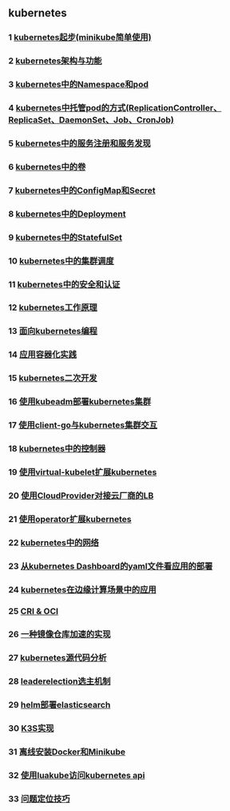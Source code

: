 ## kubernetes

### 1 [kubernetes起步(minikube简单使用)](https://github.com/luofengmacheng/cloud_native/blob/master/kubernetes/minikube.md)

### 2 [kubernetes架构与功能](https://github.com/luofengmacheng/cloud_native/blob/master/kubernetes/structure_function.md)

### 3 [kubernetes中的Namespace和pod](https://github.com/luofengmacheng/cloud_native/blob/master/kubernetes/pod.md)

### 4 [kubernetes中托管pod的方式(ReplicationController、ReplicaSet、DaemonSet、Job、CronJob)](https://github.com/luofengmacheng/cloud_native/blob/master/kubernetes/rc_rs_ds_job_cronjob.md)

### 5 [kubernetes中的服务注册和服务发现](https://github.com/luofengmacheng/cloud_native/blob/master/kubernetes/service.md)

### 6 [kubernetes中的卷](https://github.com/luofengmacheng/cloud_native/blob/master/kubernetes/volume.md)

### 7 [kubernetes中的ConfigMap和Secret](https://github.com/luofengmacheng/cloud_native/blob/master/kubernetes/config.md)

### 8 [kubernetes中的Deployment](https://github.com/luofengmacheng/cloud_native/blob/master/kubernetes/deployment.md)

### 9 [kubernetes中的StatefulSet](https://github.com/luofengmacheng/cloud_native/blob/master/kubernetes/statefulset.md)

### 10 [kubernetes中的集群调度](https://github.com/luofengmacheng/cloud_native/blob/master/kubernetes/schedule.md)

### 11 [kubernetes中的安全和认证](https://github.com/luofengmacheng/cloud_native/blob/master/kubernetes/security_and_authentication.md)

### 12 [kubernetes工作原理](https://github.com/luofengmacheng/cloud_native/blob/master/kubernetes/principle.md)

### 13 [面向kubernetes编程](https://github.com/luofengmacheng/cloud_native/blob/master/kubernetes/k8s_oriented_program.md)

### 14 [应用容器化实践](https://github.com/luofengmacheng/cloud_native/blob/master/kubernetes/app_containernization.md)

### 15 [kubernetes二次开发](https://github.com/luofengmacheng/cloud_native/blob/master/kubernetes/secondary_development.md)

### 16 [使用kubeadm部署kubernetes集群](https://github.com/luofengmacheng/cloud_native/blob/master/kubernetes/deploy_with_kubeadm.md)

### 17 [使用client-go与kubernetes集群交互](https://github.com/luofengmacheng/cloud_native/blob/master/kubernetes/interact_with_client.md)

### 18 [kubernetes中的控制器](https://github.com/luofengmacheng/cloud_native/blob/master/kubernetes/controller.md)

### 19 [使用virtual-kubelet扩展kubernetes](https://github.com/luofengmacheng/cloud_native/blob/master/kubernetes/virtual_kubelet.md)

### 20 [使用CloudProvider对接云厂商的LB](https://github.com/luofengmacheng/cloud_native/blob/master/kubernetes/cloudprovider.md)

### 21 [使用operator扩展kubernetes](https://github.com/luofengmacheng/cloud_native/blob/master/kubernetes/operator.md)

### 22 [kubernetes中的网络](https://github.com/luofengmacheng/cloud_native/blob/master/kubernetes/network.md)

### 23 [从kubernetes Dashboard的yaml文件看应用的部署](https://github.com/luofengmacheng/cloud_native/blob/master/kubernetes/dashboard_yaml.md)

### 24 [kubernetes在边缘计算场景中的应用](https://github.com/luofengmacheng/cloud_native/blob/master/kubernetes/edge.md)

### 25 [CRI & OCI](https://github.com/luofengmacheng/cloud_native/blob/master/kubernetes/cri_oci.md)

### 26 [一种镜像仓库加速的实现](https://github.com/luofengmacheng/cloud_native/blob/master/kubernetes/image_acceleration.md)

### 27 [kubernetes源代码分析](https://github.com/luofengmacheng/cloud_native/blob/master/kubernetes/source_analysis.md)

### 28 [leaderelection选主机制](https://github.com/luofengmacheng/cloud_native/blob/master/kubernetes/leader_election.md)

### 29 [helm部署elasticsearch](https://github.com/luofengmacheng/cloud_native/blob/master/kubernetes/deploy_es_by_helm.md)

### 30 [K3S实现](https://github.com/luofengmacheng/cloud_native/blob/master/kubernetes/k3s_implete.md)

### 31 [离线安装Docker和Minikube](https://github.com/luofengmacheng/cloud_native/blob/master/kubernetes/install_docker_minikube_offline.md)

### 32 [使用luakube访问kubernetes api](https://github.com/luofengmacheng/cloud_native/blob/master/kubernetes/call_k8s_api_by_luakube.md)

### 33 [问题定位技巧](https://github.com/luofengmacheng/cloud_native/blob/master/kubernetes/trouble_shooting.md)